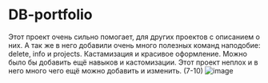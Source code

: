 # DB-portfolio
Этот проект очень сильно помогает, для других проектов с описанием о них.
А так же в него добавили очень много полезных команд наподобие: delete, info и projects.
Кастамизация и красивое оформление.
Можно было бы добавить ещё навыков и кастомизации.
Этот проект неплох и в него много чего ещё можно добавить и изменить. (7-10)
![image](https://skrinshoter.ru/s/160824/zu4A9Ivg.jpg?download=1&name=Скриншот-16-08-2024%2012:21:31.jpg)

